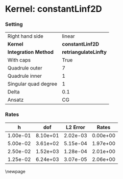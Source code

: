 # Kernel: constantLinf2D
### Setting
| | |
| --- | --- |
| Right hand side | linear |
| **Kernel** | **constantLinf2D** |
| **Integration Method** | **retriangulateLinfty** |
| With caps | True |
| Quadrule outer | 7 |
| Quadrule inner | 1 |
| Singular quad degree | 1 |
| Delta | 0.1 |
| Ansatz | CG |
### Rates
| h| dof| L2 Error| Rates| 
|---|---|---|---|
| 1.00e-01 | 8.10e+01 | 2.02e-03 | 0.00e+00 |
| 5.00e-02 | 3.61e+02 | 5.15e-04 | 1.97e+00 |
| 2.50e-02 | 1.52e+03 | 1.28e-04 | 2.01e+00 |
| 1.25e-02 | 6.24e+03 | 3.07e-05 | 2.06e+00 |
\newpage 
